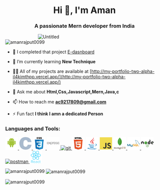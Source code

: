

<h1 align="center">Hi 👋, I'm Aman</h1>
<h3 align="center">A passionate Mern developer from India</h3>

<img align="right" width="400"  alt="Untitled" src="https://github.com/user-attachments/assets/ddb0197e-c6eb-4903-bf45-f0cefdb2f0ca" />


<p align="left"> <img src="https://komarev.com/ghpvc/?username=amanrajput0099&label=Profile%20views&color=0e75b6&style=flat" alt="amanrajput0099" /> </p>

- 🔭 I completed that project [E-dasnboard](https://github.com/amanrajput0099/E-dashboard.git)

- 🌱 I’m currently learning **New Technique**

- 👨‍💻 All of my projects are available at [http://my-portfolio-two-alpha-il4kimthpp.vercel.app/](http://my-portfolio-two-alpha-il4kimthpp.vercel.app/)

- 💬 Ask me about **Html,Css,Javascript,Mern,Java,c**

- 📫 How to reach me **ac9217809@gmail.com**

- ⚡ Fun fact **I think I amn a dedicated Person**



<h3 align="left">Languages and Tools:</h3>
<p align="left"> <a href="https://developer.android.com" target="_blank" rel="noreferrer"> <img src="https://raw.githubusercontent.com/devicons/devicon/master/icons/android/android-original-wordmark.svg" alt="android" width="40" height="40"/> </a> <a href="https://www.cprogramming.com/" target="_blank" rel="noreferrer"> <img src="https://raw.githubusercontent.com/devicons/devicon/master/icons/c/c-original.svg" alt="c" width="40" height="40"/> </a> <a href="https://www.w3schools.com/css/" target="_blank" rel="noreferrer"> <img src="https://raw.githubusercontent.com/devicons/devicon/master/icons/css3/css3-original-wordmark.svg" alt="css3" width="40" height="40"/> </a> <a href="https://expressjs.com" target="_blank" rel="noreferrer"> <img src="https://raw.githubusercontent.com/devicons/devicon/master/icons/express/express-original-wordmark.svg" alt="express" width="40" height="40"/> </a> <a href="https://git-scm.com/" target="_blank" rel="noreferrer"> <img src="https://www.vectorlogo.zone/logos/git-scm/git-scm-icon.svg" alt="git" width="40" height="40"/> </a> <a href="https://www.w3.org/html/" target="_blank" rel="noreferrer"> <img src="https://raw.githubusercontent.com/devicons/devicon/master/icons/html5/html5-original-wordmark.svg" alt="html5" width="40" height="40"/> </a> <a href="https://www.java.com" target="_blank" rel="noreferrer"> <img src="https://raw.githubusercontent.com/devicons/devicon/master/icons/java/java-original.svg" alt="java" width="40" height="40"/> </a> <a href="https://developer.mozilla.org/en-US/docs/Web/JavaScript" target="_blank" rel="noreferrer"> <img src="https://raw.githubusercontent.com/devicons/devicon/master/icons/javascript/javascript-original.svg" alt="javascript" width="40" height="40"/> </a> <a href="https://www.mongodb.com/" target="_blank" rel="noreferrer"> <img src="https://raw.githubusercontent.com/devicons/devicon/master/icons/mongodb/mongodb-original-wordmark.svg" alt="mongodb" width="40" height="40"/> </a> <a href="https://www.mysql.com/" target="_blank" rel="noreferrer"> <img src="https://raw.githubusercontent.com/devicons/devicon/master/icons/mysql/mysql-original-wordmark.svg" alt="mysql" width="40" height="40"/> </a> <a href="https://nodejs.org" target="_blank" rel="noreferrer"> <img src="https://raw.githubusercontent.com/devicons/devicon/master/icons/nodejs/nodejs-original-wordmark.svg" alt="nodejs" width="40" height="40"/> </a> <a href="https://postman.com" target="_blank" rel="noreferrer"> <img src="https://www.vectorlogo.zone/logos/getpostman/getpostman-icon.svg" alt="postman" width="40" height="40"/> </a> <a href="https://reactjs.org/" target="_blank" rel="noreferrer"> <img src="https://raw.githubusercontent.com/devicons/devicon/master/icons/react/react-original-wordmark.svg" alt="react" width="40" height="40"/> </a> </p>

<p><img align="left" src="https://github-readme-stats.vercel.app/api/top-langs?username=amanrajput0099&show_icons=true&locale=en&layout=compact" alt="amanrajput0099" /></p>

<p>&nbsp;<img align="center" src="https://github-readme-stats.vercel.app/api?username=amanrajput0099&show_icons=true&locale=en" alt="amanrajput0099" /></p>

<p><img align="center" src="https://github-readme-streak-stats.herokuapp.com/?user=amanrajput0099&" alt="amanrajput0099" /></p>

